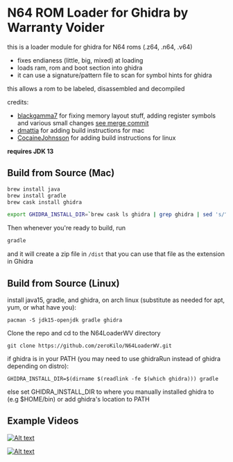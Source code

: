 # N64 ROM Loader for Ghidra by Warranty Voider

this is a loader module for ghidra for N64 roms (.z64, .n64, .v64)
- fixes endianess (little, big, mixed) at loading
- loads ram, rom and boot section into ghidra
- it can use a signature/pattern file to scan for symbol hints for ghidra

this allows a rom to be labeled, disassembled and decompiled

credits:
- [blackgamma7](https://github.com/blackgamma7) for fixing memory layout stuff, adding register symbols and various small changes [see merge commit](https://github.com/zeroKilo/N64LoaderWV/commit/46137048775a41f4b54c08cf3c3fab1bcb962219)
- [dmattia](https://github.com/dmattia) for adding build instructions for mac
- [CocaineJohnsson](https://github.com/CocaineJohnsson) for adding build instructions for linux

**requires JDK 13**

## Build from Source (Mac)

```bash
brew install java
brew install gradle
brew cask install ghidra

export GHIDRA_INSTALL_DIR=`brew cask ls ghidra | grep ghidra | sed 's/^.*-> \(.*\)ghidraRun.*/\1/'`
```

Then whenever you're ready to build, run

```bash
gradle
```

and it will create a zip file in `/dist` that you can use that file as the extension in Ghidra

## Build from Source (Linux)

install java15, gradle, and ghidra, on arch linux (substitute as needed for apt, yum, or what have you):

```pacman -S jdk15-openjdk gradle ghidra```

Clone the repo and cd to the N64LoaderWV directory

```git clone https://github.com/zeroKilo/N64LoaderWV.git```

if ghidra is in your PATH (you may need to use ghidraRun instead of ghidra depending on distro):

```GHIDRA_INSTALL_DIR=$(dirname $(readlink -fe $(which ghidra))) gradle```

else set GHIDRA_INSTALL_DIR to where you manually installed ghidra to (e.g $HOME/bin) or add ghidra's location to PATH

## Example Videos

[![Alt text](https://img.youtube.com/vi/3d3a39LuCwc/0.jpg)](https://www.youtube.com/watch?v=3d3a39LuCwc)

[![Alt text](https://img.youtube.com/vi/fhI3Vpw7FVk/0.jpg)](https://www.youtube.com/watch?v=fhI3Vpw7FVk)

